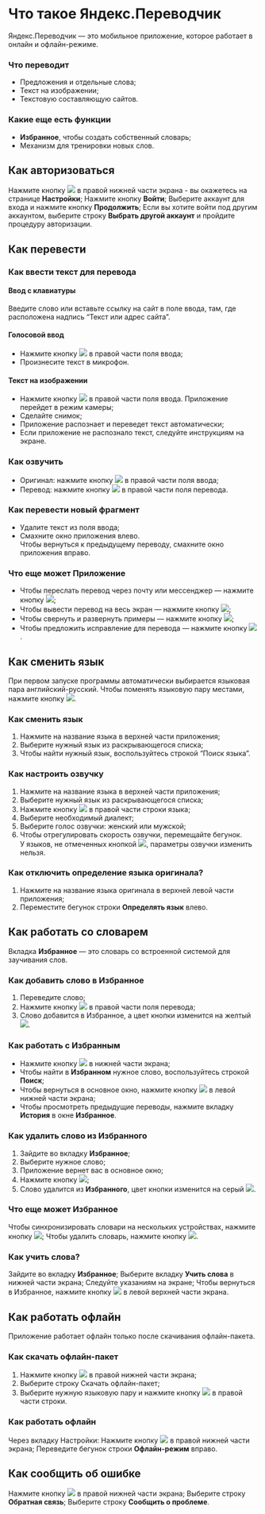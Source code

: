 # Что такое Яндекс.Переводчик
Яндекс.Переводчик — это мобильное приложение, которое работает в онлайн и офлайн-режиме. 
### Что переводит
- Предложения и отдельные слова;
- Текст на изображении;
- Текстовую составляющую сайтов.
### Какие еще есть функции
- **Избранное**, чтобы создать собственный словарь;
- Механизм для тренировки новых слов.
## Как авторизоваться
Нажмите кнопку ![](test-task.yandex-hyperbaton-2018/pictures/10.PNG) в правой нижней части экрана - вы окажетесь на странице **Настройки**;
Нажмите кнопку **Войти**;
Выберите аккаунт для входа и нажмите кнопку **Продолжить**;
Если вы хотите войти под другим аккаунтом, выберите строку **Выбрать другой аккаунт** и пройдите процедуру авторизации.
## Как перевести
### Как ввести текст для перевода
#### Ввод с клавиатуры
Введите слово или вставьте ссылку на сайт в поле ввода, там, где расположена надпись “Текст или адрес сайта”.
#### Голосовой ввод
- Нажмите кнопку ![](test-task.yandex-hyperbaton-2018/pictures/3.PNG) в правой части поля ввода; 
- Произнесите текст в микрофон.
#### Текст на изображении
- Нажмите кнопку ![](test-task.yandex-hyperbaton-2018/pictures/1.PNG) в правой части поля ввода. Приложение перейдет в режим камеры;
- Сделайте снимок; 
- Приложение распознает и переведет текст автоматически;
- Если приложение не распознало текст, следуйте инструкциям на экране.
### Как озвучить
- Оригинал: нажмите кнопку ![](test-task.yandex-hyperbaton-2018/pictures/2.PNG) в правой части поля ввода;
- Перевод: нажмите кнопку ![](test-task.yandex-hyperbaton-2018/pictures/2.PNG) в  правой части поля перевода.
### Как перевести новый фрагмент
- Удалите текст из поля ввода;
- Смахните окно приложения влево.  
Чтобы вернуться к предыдущему переводу, смахните окно приложения вправо.
### Что еще может Приложение
- Чтобы переслать перевод через почту или мессенджер — нажмите кнопку ![](test-task.yandex-hyperbaton-2018/pictures/6.PNG);
- Чтобы вывести перевод на весь экран — нажмите кнопку ![](test-task.yandex-hyperbaton-2018/pictures/7.PNG);
- Чтобы свернуть и развернуть примеры — нажмите кнопку ![](test-task.yandex-hyperbaton-2018/pictures/4.PNG);
- Чтобы предложить исправление для перевода — нажмите кнопку ![](test-task.yandex-hyperbaton-2018/pictures/8.PNG).
## Как сменить язык
При первом запуске программы автоматически выбирается языковая пара английский-русский. Чтобы поменять языковую пару местами, нажмите кнопку ![](test-task.yandex-hyperbaton-2018/pictures/16.PNG).
### Как сменить язык
1. Нажмите на название языка в верхней части приложения;
2. Выберите нужный язык из раскрывающегося списка;
3. Чтобы найти нужный язык, воспользуйтесь строкой “Поиск языка”.
### Как настроить озвучку
1. Нажмите на название языка в верхней части приложения;
2. Выберите нужный язык из раскрывающегося списка;
3. Нажмите кнопку ![](test-task.yandex-hyperbaton-2018/pictures/11.PNG) в правой части строки языка; 
4. Выберите необходимый диалект;
5. Выберите голос озвучки: женский или мужской;
6. Чтобы отрегулировать скорость озвучки, перемещайте бегунок.  
У языков, не отмеченных кнопкой ![](test-task.yandex-hyperbaton-2018/pictures/11.PNG), параметры озвучки изменить нельзя.
### Как отключить определение языка оригинала?
1. Нажмите на название языка оригинала в верхней левой части приложения;
2. Переместите бегунок строки **Определять язык** влево.
## Как работать со словарем
Вкладка **Избранное** — это словарь со встроенной системой для заучивания слов. 
### Как добавить слово в Избранное
1. Переведите слово;
2. Нажмите кнопку ![](test-task.yandex-hyperbaton-2018/pictures/5.PNG) в правой части поля перевода;
3. Слово добавится в Избранное, а цвет кнопки изменится на желтый ![](test-task.yandex-hyperbaton-2018/pictures/17.PNG). 
### Как работать с Избранным
- Нажмите кнопку ![](test-task.yandex-hyperbaton-2018/pictures/5.PNG) в нижней части экрана;
- Чтобы найти в **Избранном** нужное слово, воспользуйтесь строкой **Поиск**;
- Чтобы вернуться в основное окно, нажмите кнопку ![](test-task.yandex-hyperbaton-2018/pictures/9.PNG) в левой нижней части экрана;
- Чтобы просмотреть предыдущие переводы, нажмите вкладку **История** в окне **Избранное**.
### Как удалить слово из Избранного
1. Зайдите во вкладку **Избранное**;
2. Выберите нужное слово; 
3. Приложение вернет вас в основное окно; 
4. Нажмите кнопку ![](test-task.yandex-hyperbaton-2018/pictures/17.PNG); 
5. Слово удалится из **Избранного**, цвет кнопки изменится на серый ![](test-task.yandex-hyperbaton-2018/pictures/5.PNG).
### Что еще может Избранное
Чтобы синхронизировать словари на нескольких устройствах, нажмите кнопку ![](test-task.yandex-hyperbaton-2018/pictures/13.PNG);
Чтобы удалить словарь, нажмите кнопку ![](test-task.yandex-hyperbaton-2018/pictures/12.PNG).
### Как учить слова?
Зайдите во вкладку **Избранное**;
Выберите вкладку **Учить слова** в нижней части экрана;
Следуйте указаниям на экране;
Чтобы вернуться в Избранное, нажмите кнопку ![](test-task.yandex-hyperbaton-2018/pictures/14.PNG) в левой верхней части экрана.
## Как работать офлайн
Приложение работает офлайн только после скачивания офлайн-пакета.
### Как скачать офлайн-пакет
1. Нажмите кнопку ![](test-task.yandex-hyperbaton-2018/pictures/10.PNG) в правой нижней части экрана;
2. Выберите строку Скачать офлайн-пакет;
3. Выберите нужную языковую пару и нажмите кнопку ![](test-task.yandex-hyperbaton-2018/pictures/15.PNG) в правой части строки.
### Как работать офлайн
Через вкладку Настройки:
Нажмите кнопку ![](test-task.yandex-hyperbaton-2018/pictures/10.PNG) в правой нижней части экрана;
Переведите бегунок строки **Офлайн-режим** вправо.
## Как сообщить об ошибке
Нажмите кнопку ![](test-task.yandex-hyperbaton-2018/pictures/10.PNG) в правой нижней части экрана;
Выберите строку **Обратная связь**;
Выберите строку **Сообщить о проблеме**. 
